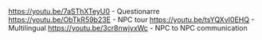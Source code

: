 https://youtu.be/7aSThXTeyU0 - Questionarre
https://youtu.be/ObTkR59b23E - NPC tour
https://youtu.be/tsYQXvI0EHQ - Multilingual
https://youtu.be/3cr8nwjyxWc - NPC to NPC communication
